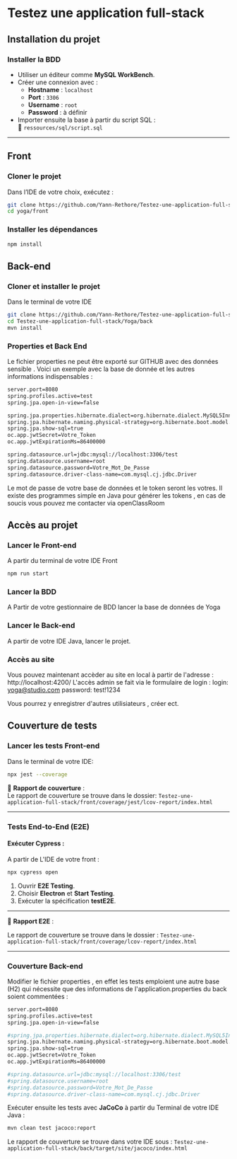 # Testez une application full-stack

## Installation du projet

### Installer la BDD
- Utiliser un éditeur comme **MySQL WorkBench**.
- Créer une connexion avec :
  - **Hostname** : `localhost`
  - **Port** : `3306`
  - **Username** : `root`
  - **Password** : à définir
- Importer ensuite la base à partir du script SQL :  
  📂 `ressources/sql/script.sql`

---

## Front

### Cloner le projet
Dans l’IDE de votre choix, exécutez :
```sh
git clone https://github.com/Yann-Rethore/Testez-une-application-full-stack.git
cd yoga/front
```

### Installer les dépendances
```sh
npm install
```



## Back-end

### Cloner et installer le projet
Dans le terminal de votre IDE
```sh
git clone https://github.com/Yann-Rethore/Testez-une-application-full-stack.git
cd Testez-une-application-full-stack/Yoga/back
mvn install
```
### Properties et Back End

Le fichier properties ne peut être exporté sur GITHUB avec des données sensible .
Voici un exemple avec la base de donnée et les autres informations indispensables :
```sh
server.port=8080
spring.profiles.active=test
spring.jpa.open-in-view=false

spring.jpa.properties.hibernate.dialect=org.hibernate.dialect.MySQL5InnoDBDialect
spring.jpa.hibernate.naming.physical-strategy=org.hibernate.boot.model.naming.PhysicalNamingStrategyStandardImpl
spring.jpa.show-sql=true
oc.app.jwtSecret=Votre_Token
oc.app.jwtExpirationMs=86400000

spring.datasource.url=jdbc:mysql://localhost:3306/test
spring.datasource.username=root
spring.datasource.password=Votre_Mot_De_Passe
spring.datasource.driver-class-name=com.mysql.cj.jdbc.Driver
```

Le mot de passe de votre base de données et le token seront les votres.
Il existe des programmes simple en Java pour générer les tokens , en cas de soucis vous pouvez me contacter via openClassRoom

## Accès au projet

### Lancer le Front-end
A partir du terminal de votre IDE Front
```sh
npm run start
```

### Lancer la BDD
A Partir de votre gestionnaire de BDD lancer la base de données de Yoga

### Lancer le Back-end
A partir de votre IDE Java, lancer le projet.

### Accès au site
Vous pouvez maintenant accèder au site en local à partir de l'adresse : http://localhost:4200/
L'accès admin se fait via le formulaire de login : 
login: yoga@studio.com
password: test!1234

Vous pourrez y enregistrer d'autres utilisiateurs , créer ect.

## Couverture de tests

### Lancer les tests Front-end
Dans le terminal de votre IDE:
```sh
npx jest --coverage
```
📂 **Rapport de couverture** :  
Le rapport de couverture se trouve dans le dossier:
`Testez-une-application-full-stack/front/coverage/jest/lcov-report/index.html`

---

### Tests End-to-End (E2E)
#### Exécuter Cypress :
A partir de L'IDE de votre front :
```sh
npx cypress open
```
1. Ouvrir **E2E Testing**.
2. Choisir **Electron** et **Start Testing**.
3. Exécuter la spécification **testE2E**.
---
📂 **Rapport E2E** :

Le rapport de couverture se trouve dans le dossier :
`Testez-une-application-full-stack/front/coverage/lcov-report/index.html`

---

### Couverture Back-end

Modifier le fichier properties , en effet les tests emploient une autre base (H2) qui nécessite que des informations de l'application.properties du back soient commentées :
```sh
server.port=8080
spring.profiles.active=test
spring.jpa.open-in-view=false

#spring.jpa.properties.hibernate.dialect=org.hibernate.dialect.MySQL5InnoDBDialect
spring.jpa.hibernate.naming.physical-strategy=org.hibernate.boot.model.naming.PhysicalNamingStrategyStandardImpl
spring.jpa.show-sql=true
oc.app.jwtSecret=Votre_Token
oc.app.jwtExpirationMs=86400000

#spring.datasource.url=jdbc:mysql://localhost:3306/test
#spring.datasource.username=root
#spring.datasource.password=Votre_Mot_De_Passe
#spring.datasource.driver-class-name=com.mysql.cj.jdbc.Driver
```
Exécuter ensuite les tests avec **JaCoCo** à partir du Terminal de votre IDE Java :
```sh
mvn clean test jacoco:report
```

 Le rapport de couverture se trouve dans votre IDE sous :
`Testez-une-application-full-stack/back/target/site/jacoco/index.html`


